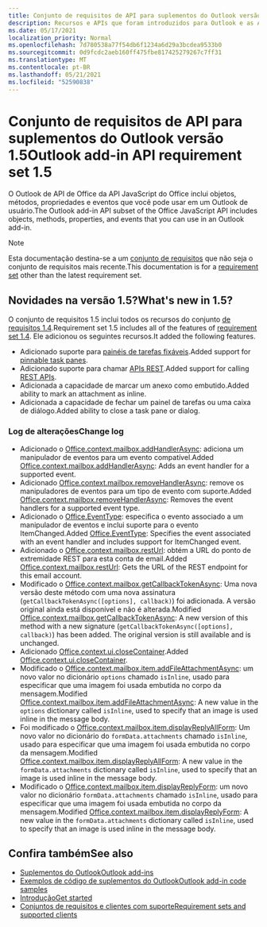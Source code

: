 ```yaml
---
title: Conjunto de requisitos de API para suplementos do Outlook versão 1.5
description: Recursos e APIs que foram introduzidos para Outlook e as APIs JavaScript Office como parte da API de Caixa de Correio 1.5.
ms.date: 05/17/2021
localization_priority: Normal
ms.openlocfilehash: 7d780538a77f54db6f1234a6d29a3bcdea9533b0
ms.sourcegitcommit: 0d9fcdc2aeb160ff475fbe817425279267c7ff31
ms.translationtype: MT
ms.contentlocale: pt-BR
ms.lasthandoff: 05/21/2021
ms.locfileid: "52590838"
---
```

# <a name="outlook-add-in-api-requirement-set-15"></a><span data-ttu-id="db398-103">Conjunto de requisitos de API para suplementos do Outlook versão 1.5</span><span class="sxs-lookup"><span data-stu-id="db398-103">Outlook add-in API requirement set 1.5</span></span>

<span data-ttu-id="db398-104">O Outlook de API de Office da API JavaScript do Office inclui objetos, métodos, propriedades e eventos que você pode usar em um Outlook de usuário.</span><span class="sxs-lookup"><span data-stu-id="db398-104">The Outlook add-in API subset of the Office JavaScript API includes objects, methods, properties, and events that you can use in an Outlook add-in.</span></span>

> [!NOTE]
> <span data-ttu-id="db398-105">Esta documentação destina-se a um [conjunto de requisitos](../../requirement-sets/outlook-api-requirement-sets.md) que não seja o conjunto de requisitos mais recente.</span><span class="sxs-lookup"><span data-stu-id="db398-105">This documentation is for a [requirement set](../../requirement-sets/outlook-api-requirement-sets.md) other than the latest requirement set.</span></span>

## <a name="whats-new-in-15"></a><span data-ttu-id="db398-106">Novidades na versão 1.5?</span><span class="sxs-lookup"><span data-stu-id="db398-106">What's new in 1.5?</span></span>

<span data-ttu-id="db398-107">O conjunto de requisitos 1.5 inclui todos os recursos do conjunto [de requisitos 1.4](../requirement-set-1.4/outlook-requirement-set-1.4.md).</span><span class="sxs-lookup"><span data-stu-id="db398-107">Requirement set 1.5 includes all of the features of [requirement set 1.4](../requirement-set-1.4/outlook-requirement-set-1.4.md).</span></span> <span data-ttu-id="db398-108">Ele adicionou os seguintes recursos.</span><span class="sxs-lookup"><span data-stu-id="db398-108">It added the following features.</span></span>

- <span data-ttu-id="db398-109">Adicionado suporte para [painéis de tarefas fixáveis](../../../outlook/pinnable-taskpane.md).</span><span class="sxs-lookup"><span data-stu-id="db398-109">Added support for [pinnable task panes](../../../outlook/pinnable-taskpane.md).</span></span>
- <span data-ttu-id="db398-110">Adicionado suporte para chamar [APIs REST](../../../outlook/use-rest-api.md).</span><span class="sxs-lookup"><span data-stu-id="db398-110">Added support for calling [REST APIs](../../../outlook/use-rest-api.md).</span></span>
- <span data-ttu-id="db398-111">Adicionada a capacidade de marcar um anexo como embutido.</span><span class="sxs-lookup"><span data-stu-id="db398-111">Added ability to mark an attachment as inline.</span></span>
- <span data-ttu-id="db398-112">Adicionada a capacidade de fechar um painel de tarefas ou uma caixa de diálogo.</span><span class="sxs-lookup"><span data-stu-id="db398-112">Added ability to close a task pane or dialog.</span></span>

### <a name="change-log"></a><span data-ttu-id="db398-113">Log de alterações</span><span class="sxs-lookup"><span data-stu-id="db398-113">Change log</span></span>

- <span data-ttu-id="db398-114">Adicionado o [Office.context.mailbox.addHandlerAsync](office.context.mailbox.md#methods): adiciona um manipulador de eventos para um evento compatível.</span><span class="sxs-lookup"><span data-stu-id="db398-114">Added [Office.context.mailbox.addHandlerAsync](office.context.mailbox.md#methods): Adds an event handler for a supported event.</span></span>
- <span data-ttu-id="db398-115">Adicionado [Office.context.mailbox.removeHandlerAsync](office.context.mailbox.md#methods): remove os manipuladores de eventos para um tipo de evento com suporte.</span><span class="sxs-lookup"><span data-stu-id="db398-115">Added [Office.context.mailbox.removeHandlerAsync](office.context.mailbox.md#methods): Removes the event handlers for a supported event type.</span></span>
- <span data-ttu-id="db398-116">Adicionado o [Office.EventType](office.md#eventtype-string): especifica o evento associado a um manipulador de eventos e inclui suporte para o evento ItemChanged.</span><span class="sxs-lookup"><span data-stu-id="db398-116">Added [Office.EventType](office.md#eventtype-string): Specifies the event associated with an event handler and includes support for ItemChanged event.</span></span>
- <span data-ttu-id="db398-117">Adicionado o [Office.context.mailbox.restUrl](office.context.mailbox.md#properties): obtém a URL do ponto de extremidade REST para esta conta de email.</span><span class="sxs-lookup"><span data-stu-id="db398-117">Added [Office.context.mailbox.restUrl](office.context.mailbox.md#properties): Gets the URL of the REST endpoint for this email account.</span></span>
- <span data-ttu-id="db398-p102">Modificado o [Office.context.mailbox.getCallbackTokenAsync](office.context.mailbox.md#methods): Uma nova versão deste método com uma nova assinatura (`getCallbackTokenAsync([options], callback)`) foi adicionada. A versão original ainda está disponível e não é alterada.</span><span class="sxs-lookup"><span data-stu-id="db398-p102">Modified [Office.context.mailbox.getCallbackTokenAsync](office.context.mailbox.md#methods): A new version of this method with a new signature (`getCallbackTokenAsync([options], callback)`) has been added. The original version is still available and is unchanged.</span></span>
- <span data-ttu-id="db398-120">Adicionado [Office.context.ui.closeContainer](/javascript/api/office/office.ui#closecontainer--).</span><span class="sxs-lookup"><span data-stu-id="db398-120">Added [Office.context.ui.closeContainer](/javascript/api/office/office.ui#closecontainer--).</span></span>
- <span data-ttu-id="db398-121">Modificado o [Office.context.mailbox.item.addFileAttachmentAsync](office.context.mailbox.item.md#methods): um novo valor no dicionário `options` chamado `isInline`, usado para especificar que uma imagem foi usada embutida no corpo da mensagem.</span><span class="sxs-lookup"><span data-stu-id="db398-121">Modified [Office.context.mailbox.item.addFileAttachmentAsync](office.context.mailbox.item.md#methods): A new value in the `options` dictionary called `isInline`, used to specify that an image is used inline in the message body.</span></span>
- <span data-ttu-id="db398-122">Foi modificado o [Office.context.mailbox.item.displayReplyAllForm](office.context.mailbox.item.md#methods): Um novo valor no dicionário do `formData.attachments` chamado `isInline`, usado para especificar que uma imagem foi usada embutida no corpo da mensagem.</span><span class="sxs-lookup"><span data-stu-id="db398-122">Modified [Office.context.mailbox.item.displayReplyAllForm](office.context.mailbox.item.md#methods): A new value in the `formData.attachments` dictionary called `isInline`, used to specify that an image is used inline in the message body.</span></span>
- <span data-ttu-id="db398-123">Modificado o [Office.context.mailbox.item.displayReplyForm](office.context.mailbox.item.md#methods): um novo valor no dicionário `formData.attachments` chamado `isInline`, usado para especificar que uma imagem foi usada embutida no corpo da mensagem.</span><span class="sxs-lookup"><span data-stu-id="db398-123">Modified [Office.context.mailbox.item.displayReplyForm](office.context.mailbox.item.md#methods): A new value in the `formData.attachments` dictionary called `isInline`, used to specify that an image is used inline in the message body.</span></span>

## <a name="see-also"></a><span data-ttu-id="db398-124">Confira também</span><span class="sxs-lookup"><span data-stu-id="db398-124">See also</span></span>

- [<span data-ttu-id="db398-125">Suplementos do Outlook</span><span class="sxs-lookup"><span data-stu-id="db398-125">Outlook add-ins</span></span>](../../../outlook/outlook-add-ins-overview.md)
- [<span data-ttu-id="db398-126">Exemplos de código de suplementos do Outlook</span><span class="sxs-lookup"><span data-stu-id="db398-126">Outlook add-in code samples</span></span>](https://developer.microsoft.com/outlook/gallery/?filterBy=Outlook,Samples,Add-ins)
- [<span data-ttu-id="db398-127">Introdução</span><span class="sxs-lookup"><span data-stu-id="db398-127">Get started</span></span>](../../../quickstarts/outlook-quickstart.md)
- [<span data-ttu-id="db398-128">Conjuntos de requisitos e clientes com suporte</span><span class="sxs-lookup"><span data-stu-id="db398-128">Requirement sets and supported clients</span></span>](../../requirement-sets/outlook-api-requirement-sets.md)
